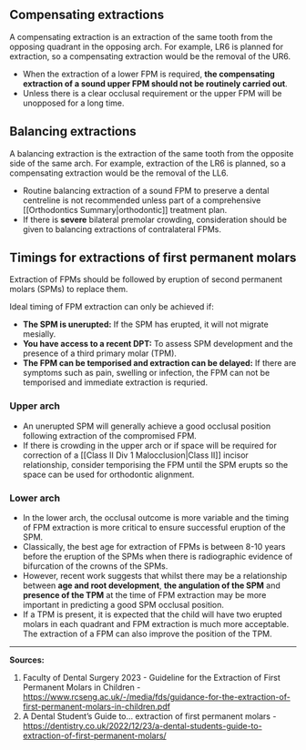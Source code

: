 ## Compensating extractions
A compensating extraction is an extraction of the same tooth from the opposing quadrant in the opposing arch. For example, LR6 is planned for extraction, so a compensating extraction would be the removal of the UR6.

* When the extraction of a lower FPM is required, **the compensating extraction of a sound upper FPM should not be routinely carried out**.
* Unless there is a clear occlusal requirement or the upper FPM will be unopposed for a long time.

## Balancing extractions
A balancing extraction is the extraction of the same tooth from the opposite side of the same arch. For example, extraction of the LR6 is planned, so a compensating extraction would be the removal of the LL6.

* Routine balancing extraction of a sound FPM to preserve a dental centreline is not recommended unless part of a comprehensive [[Orthodontics Summary|orthodontic]] treatment plan.
* If there is **severe** bilateral premolar crowding, consideration should be given to balancing extractions of contralateral FPMs.

## Timings for extractions of first permanent molars
Extraction of FPMs should be followed by eruption of second permanent molars (SPMs) to replace them.

Ideal timing of FPM extraction can only be achieved if:
* **The SPM is unerupted:** If the SPM has erupted, it will not migrate mesially.
* **You have access to a recent DPT:** To assess SPM development and the presence of a third primary molar (TPM).
* **The FPM can be temporised and extraction can be delayed:** If there are symptoms such as pain, swelling or infection, the FPM can not be temporised and immediate extraction is requried.

### Upper arch
* An unerupted SPM will generally achieve a good occlusal position following extraction of the compromised FPM.
* If there is crowding in the upper arch or if space will be required for correction of a [[Class II Div 1 Malocclusion|Class II]] incisor relationship, consider temporising the FPM until the SPM erupts so the space can be used for orthodontic alignment.

### Lower arch
* In the lower arch, the occlusal outcome is more variable and the timing of FPM extraction is more critical to ensure successful eruption of the SPM.
* Classically, the best age for extraction of FPMs is between 8-10 years before the eruption of the SPMs when there is radiographic evidence of bifurcation of the crowns of the SPMs.
* However, recent work suggests that whilst there may be a relationship between **age and root development**, **the angulation of the SPM** and **presence of the TPM** at the time of FPM extraction may be more important in predicting a good SPM occlusal position.
* If a TPM is present, it is expected that the child will have two erupted molars in each quadrant and FPM extraction is much more acceptable. The extraction of a FPM can also improve the position of the TPM.

---

**Sources:**
1. Faculty of Dental Surgery 2023 - Guideline for the Extraction of First Permanent Molars in Children - https://www.rcseng.ac.uk/-/media/fds/guidance-for-the-extraction-of-first-permanent-molars-in-children.pdf
2. A Dental Student’s Guide to… extraction of first permanent molars - https://dentistry.co.uk/2022/12/23/a-dental-students-guide-to-extraction-of-first-permanent-molars/